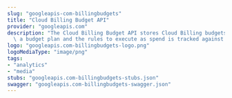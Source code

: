 ```yaml
---
slug: "googleapis-com-billingbudgets"
title: "Cloud Billing Budget API"
provider: "googleapis.com"
description: "The Cloud Billing Budget API stores Cloud Billing budgets, which define\
  \ a budget plan and the rules to execute as spend is tracked against that plan."
logo: "googleapis.com-billingbudgets-logo.png"
logoMediaType: "image/png"
tags:
- "analytics"
- "media"
stubs: "googleapis.com-billingbudgets-stubs.json"
swagger: "googleapis.com-billingbudgets-swagger.json"
---
```


